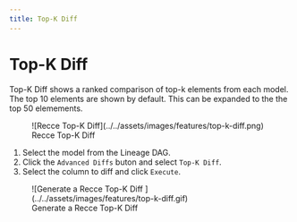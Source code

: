 ```yaml
---
title: Top-K Diff
---
```


# Top-K Diff

Top-K Diff shows a ranked comparison of top-k elements from each model. The top 10 elements are shown by default. This can be expanded to the the top 50 elemements.

<figure markdown>
  ![Recce Top-K Diff](../../assets/images/features/top-k-diff.png)
  <figcaption>Recce Top-K Diff</figcaption>
</figure>


1. Select the model from the Lineage DAG.
2. Click the `Advanced Diffs` buton and select `Top-K Diff`.
3. Select the column to diff and click `Execute`.


<figure markdown>
  ![Generate a Recce Top-K Diff ](../../assets/images/features/top-k-diff.gif)
  <figcaption>Generate a Recce Top-K Diff </figcaption>
</figure>






